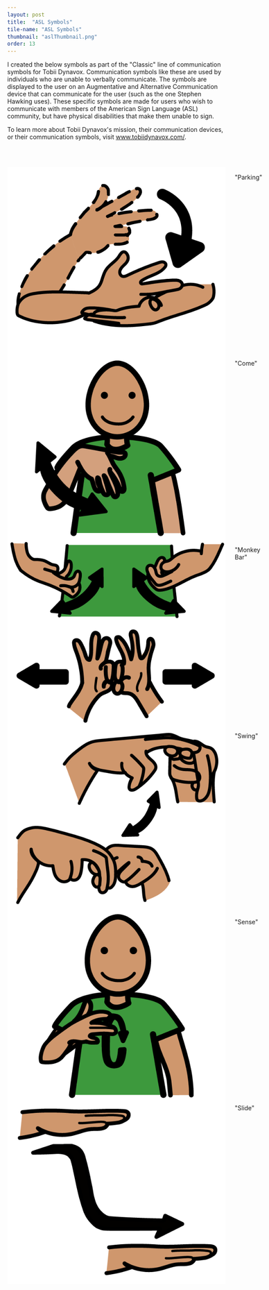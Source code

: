 ```yaml
---
layout: post
title:  "ASL Symbols"
tile-name: "ASL Symbols"
thumbnail: "aslThumbnail.png"
order: 13
---
```


I created the below symbols as part of the "Classic" line of communication symbols for Tobii Dynavox. Communication symbols like these are used by individuals who are unable to verbally communicate. The symbols are displayed to the user on an Augmentative and Alternative Communication device that can communicate for the user (such as the one Stephen Hawking uses). These specific symbols are made for users who wish to communicate with members of the American Sign Language (ASL) community, but have physical disabilities that make them unable to sign.

To learn more about Tobii Dynavox's mission, their communication devices, or their communication symbols, visit <a href="https://www.tobiidynavox.com/en-US/?MarketPopupClicked=true">www.tobiidynavox.com/</a>.


<br> <br>

<div class="row">

  <div class="small-12 medium-4 large-4 columns">
    <img src="/img/asl/parking.png" alt="Hero Image">
    <p class="centered">"Parking"</p>
  </div>

  <div class="small-12 medium-4 large-4 columns">
    <img src="/img/asl/come.png" alt="Hero Image"> 
    <p class="centered">"Come"</p>
  </div>
  
<div class="small-12 medium-4 large-4 columns">
    <img src="/img/asl/monkeyBar.png" alt="Hero Image">
    <p class="centered">"Monkey Bar"</p>
  </div>

  <div class="small-12 medium-4 large-4 columns">
    <img src="/img/asl/swing.png" alt="Hero Image"> 
    <p class="centered">"Swing"</p>
  </div>

  <div class="small-12 medium-4 large-4 columns">
    <img src="/img/asl/sense.png" alt="Hero Image">
    <p class="centered">"Sense"</p>
  </div>

  <div class="small-12 medium-4 large-4 columns">
    <img src="/img/asl/slide.png" alt="Hero Image"> 
    <p class="centered">"Slide"</p>
  </div>

</div>

